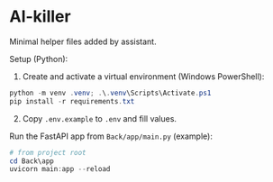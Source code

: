 # AI-killer

Minimal helper files added by assistant.

Setup (Python):

1. Create and activate a virtual environment (Windows PowerShell):

```powershell
python -m venv .venv; .\.venv\Scripts\Activate.ps1
pip install -r requirements.txt
```

2. Copy `.env.example` to `.env` and fill values.

Run the FastAPI app from `Back/app/main.py` (example):

```powershell
# from project root
cd Back\app
uvicorn main:app --reload
```
